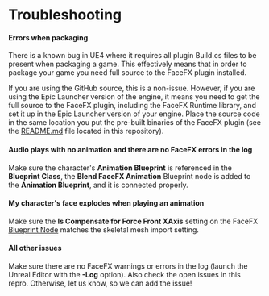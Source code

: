 Troubleshooting
===============

#### Errors when packaging

There is a known bug in UE4 where it requires all plugin Build.cs files to be present when packaging a game. This effectively means that in order to package your game you need full source to the FaceFX plugin installed.

If you are using the GitHub source, this is a non-issue. However, if you are using the Epic Launcher version of the engine, it means you need to get the full source to the FaceFX plugin, including the FaceFX Runtime library, and set it up in the Epic Launcher version of your engine. Place the source code in the same location you put the pre-built binaries of the FaceFX plugin (see the [README.md](README.md) file located in this repository).

#### Audio plays with no animation and there are no FaceFX errors in the log

Make sure the character's **Animation Blueprint** is referenced in the **Blueprint Class**, the **Blend FaceFX Animation** Blueprint node is added to the **Animation Blueprint**, and it is connected properly.

#### My character's face explodes when playing an animation

Make sure the **Is Compensate for Force Front XAxis** setting on the FaceFX [Blueprint Node](BlueprintNodes.md) matches the skeletal mesh import setting.

#### All other issues

Make sure there are no FaceFX warnings or errors in the log (launch the Unreal Editor with the **-Log** option). Also check the open issues in this repro. Otherwise, let us know, so we can add the issue!
